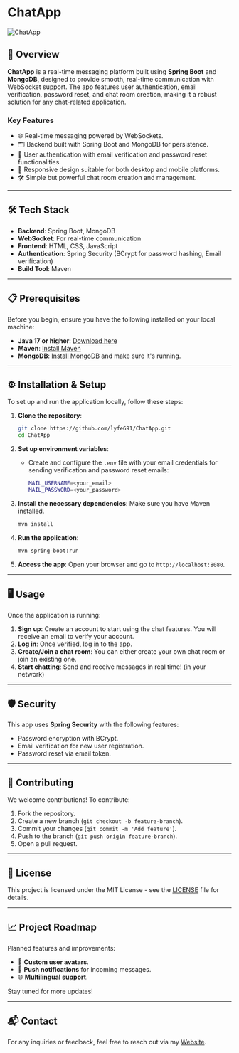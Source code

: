 # ChatApp

![ChatApp](https://media.giphy.com/media/l0HUpt2s9Pclgt9Vm/giphy.gif)

## 🚀 Overview

**ChatApp** is a real-time messaging platform built using **Spring Boot** and **MongoDB**, designed to provide smooth, real-time communication with WebSocket support. The app features user authentication, email verification, password reset, and chat room creation, making it a robust solution for any chat-related application.

### Key Features
- 🌐 Real-time messaging powered by WebSockets.
- 🗂️ Backend built with Spring Boot and MongoDB for persistence.
- 🔑 User authentication with email verification and password reset functionalities.
- 📱 Responsive design suitable for both desktop and mobile platforms.
- 🛠️ Simple but powerful chat room creation and management.

---

## 🛠️ Tech Stack

- **Backend**: Spring Boot, MongoDB
- **WebSocket**: For real-time communication
- **Frontend**: HTML, CSS, JavaScript
- **Authentication**: Spring Security (BCrypt for password hashing, Email verification)
- **Build Tool**: Maven

---

## 📋 Prerequisites

Before you begin, ensure you have the following installed on your local machine:

- **Java 17 or higher**: [Download here](https://www.oracle.com/java/technologies/downloads/)
- **Maven**: [Install Maven](https://maven.apache.org/install.html)
- **MongoDB**: [Install MongoDB](https://www.mongodb.com/try/download/community) and make sure it's running.

---

## ⚙️ Installation & Setup

To set up and run the application locally, follow these steps:

1. **Clone the repository**:
    ```bash
    git clone https://github.com/lyfe691/ChatApp.git
    cd ChatApp
    ```

2. **Set up environment variables**:
    - Create and configure the `.env` file with your email credentials for sending verification and password reset emails:
      ```bash
      MAIL_USERNAME=<your_email>
      MAIL_PASSWORD=<your_password>
      ```

3. **Install the necessary dependencies**:
    Make sure you have Maven installed.
    ```bash
    mvn install
    ```

4. **Run the application**:
    ```bash
    mvn spring-boot:run
    ```

5. **Access the app**:
    Open your browser and go to `http://localhost:8080`.

---

## 🖥️ Usage

Once the application is running:

1. **Sign up**: Create an account to start using the chat features. You will receive an email to verify your account.
2. **Log in**: Once verified, log in to the app.
3. **Create/Join a chat room**: You can either create your own chat room or join an existing one.
4. **Start chatting**: Send and receive messages in real time! (in your network)

---

## 🛡️ Security

This app uses **Spring Security** with the following features:
- Password encryption with BCrypt.
- Email verification for new user registration.
- Password reset via email token.

---

## 🤝 Contributing

We welcome contributions! To contribute:

1. Fork the repository.
2. Create a new branch (`git checkout -b feature-branch`).
3. Commit your changes (`git commit -m 'Add feature'`).
4. Push to the branch (`git push origin feature-branch`).
5. Open a pull request.

---

## 📄 License

This project is licensed under the MIT License - see the [LICENSE](LICENSE) file for details.

---
## 📈 Project Roadmap

Planned features and improvements:
- 🎨 **Custom user avatars**.
- 🔔 **Push notifications** for incoming messages.
- 🌐 **Multilingual support**.

Stay tuned for more updates!

---

## 📬 Contact

For any inquiries or feedback, feel free to reach out via my  [Website](https://yanissebastianzuercher.ch/#contact).

